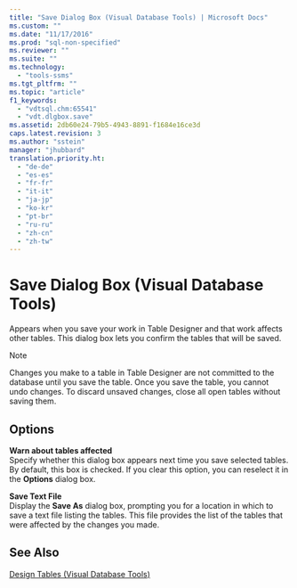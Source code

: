 ```yaml
---
title: "Save Dialog Box (Visual Database Tools) | Microsoft Docs"
ms.custom: ""
ms.date: "11/17/2016"
ms.prod: "sql-non-specified"
ms.reviewer: ""
ms.suite: ""
ms.technology: 
  - "tools-ssms"
ms.tgt_pltfrm: ""
ms.topic: "article"
f1_keywords: 
  - "vdtsql.chm:65541"
  - "vdt.dlgbox.save"
ms.assetid: 2db60e24-79b5-4943-8891-f1684e16ce3d
caps.latest.revision: 3
ms.author: "sstein"
manager: "jhubbard"
translation.priority.ht: 
  - "de-de"
  - "es-es"
  - "fr-fr"
  - "it-it"
  - "ja-jp"
  - "ko-kr"
  - "pt-br"
  - "ru-ru"
  - "zh-cn"
  - "zh-tw"
---
```

# Save Dialog Box (Visual Database Tools)
Appears when you save your work in Table Designer and that work affects other tables. This dialog box lets you confirm the tables that will be saved.  
  
> [!NOTE]  
> Changes you make to a table in Table Designer are not committed to the database until you save the table. Once you save the table, you cannot undo changes. To discard unsaved changes, close all open tables without saving them.  
  
## Options  
**Warn about tables affected**  
Specify whether this dialog box appears next time you save selected tables. By default, this box is checked. If you clear this option, you can reselect it in the **Options** dialog box.  
  
**Save Text File**  
Display the **Save As** dialog box, prompting you for a location in which to save a text file listing the tables. This file provides the list of the tables that were affected by the changes you made.  
  
## See Also  
[Design Tables &#40;Visual Database Tools&#41;](../ssms/design-tables--visual-database-tools-.md)  
  
